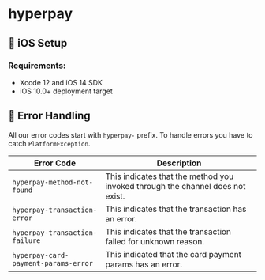 # hyperpay

## 🍎 iOS Setup

### Requirements:

- Xcode 12 and iOS 14 SDK
- iOS 10.0+ deployment target

## 🚨 Error Handling

All our error codes start with `hyperpay-` prefix.
To handle errors you have to catch `PlatformException`.

| Error Code                           | Description                                                                    |
| ------------------------------------ | ------------------------------------------------------------------------------ |
| `hyperpay-method-not-found`          | This indicates that the method you invoked through the channel does not exist. |
| `hyperpay-transaction-error`         | This indicates that the transaction has an error.                              |
| `hyperpay-transaction-failure`       | This indicates that the transaction failed for unknown reason.                 |
| `hyperpay-card-payment-params-error` | This indicated that the card payment params has an error.                      |
